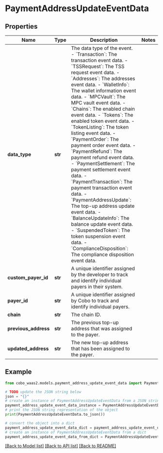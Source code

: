 # PaymentAddressUpdateEventData


## Properties

Name | Type | Description | Notes
------------ | ------------- | ------------- | -------------
**data_type** | **str** |  The data type of the event. - &#x60;Transaction&#x60;: The transaction event data. - &#x60;TSSRequest&#x60;: The TSS request event data. - &#x60;Addresses&#x60;: The addresses event data. - &#x60;WalletInfo&#x60;: The wallet information event data. - &#x60;MPCVault&#x60;: The MPC vault event data. - &#x60;Chains&#x60;: The enabled chain event data. - &#x60;Tokens&#x60;: The enabled token event data. - &#x60;TokenListing&#x60;: The token listing event data.        - &#x60;PaymentOrder&#x60;: The payment order event data. - &#x60;PaymentRefund&#x60;: The payment refund event data. - &#x60;PaymentSettlement&#x60;: The payment settlement event data. - &#x60;PaymentTransaction&#x60;: The payment transaction event data. - &#x60;PaymentAddressUpdate&#x60;: The top-up address update event data. - &#x60;BalanceUpdateInfo&#x60;: The balance update event data. - &#x60;SuspendedToken&#x60;: The token suspension event data. - &#x60;ComplianceDisposition&#x60;: The compliance disposition event data. | 
**custom_payer_id** | **str** | A unique identifier assigned by the developer to track and identify individual payers in their system. | 
**payer_id** | **str** | A unique identifier assigned by Cobo to track and identify individual payers. | 
**chain** | **str** | The chain ID. | 
**previous_address** | **str** | The previous top-up address that was assigned to the payer. | 
**updated_address** | **str** | The new top-up address that has been assigned to the payer. | 

## Example

```python
from cobo_waas2.models.payment_address_update_event_data import PaymentAddressUpdateEventData

# TODO update the JSON string below
json = "{}"
# create an instance of PaymentAddressUpdateEventData from a JSON string
payment_address_update_event_data_instance = PaymentAddressUpdateEventData.from_json(json)
# print the JSON string representation of the object
print(PaymentAddressUpdateEventData.to_json())

# convert the object into a dict
payment_address_update_event_data_dict = payment_address_update_event_data_instance.to_dict()
# create an instance of PaymentAddressUpdateEventData from a dict
payment_address_update_event_data_from_dict = PaymentAddressUpdateEventData.from_dict(payment_address_update_event_data_dict)
```
[[Back to Model list]](../README.md#documentation-for-models) [[Back to API list]](../README.md#documentation-for-api-endpoints) [[Back to README]](../README.md)


